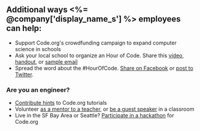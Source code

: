## Additional ways <%= @company['display_name_s'] %> employees can help:
  - Support Code.org's crowdfunding campaign to expand computer science in schools
  - Ask your local school to organize an Hour of Code. Share this [video](http://hourofcode.com), [handout](http://hourofcode.com/us/resources#handouts), or [sample email](http://hourofcode.com/us/resources#sample-emails)
  - Spread the word about the #HourOfCode. <a class='window-popup' href='https://www.facebook.com/sharer/sharer.php?u=http%3A%2F%2Fhourofcode.com%2Fus'>Share on Facebook</a> or <a class='window-popup' href='https://twitter.com/share?hashtags=&amp;related=codeorg&amp;text=I%27m+participating+in+this+year%27s+%23HourOfCode%2C+are+you%3F+%40codeorg&amp;url=http%3A%2F%2Fhourofcode.com'>post to Twitter</a>.

  
### Are you an engineer?
  - [Contribute hints](/hints) to Code.org tutorials
  - Volunteer [as a mentor to a teacher](http://code.org/volunteer/engineer), or [be a guest speaker](http://education.skype.com/csgsapplication/) in a classroom
  - Live in the SF Bay Area or Seattle? [Participate in a hackathon](https://docs.google.com/a/code.org/forms/d/1z5_osyAOPDik5s2x5Y2EfO5oZ8LS-xml_n6d6wuLcEs/viewform)  for Code.org
